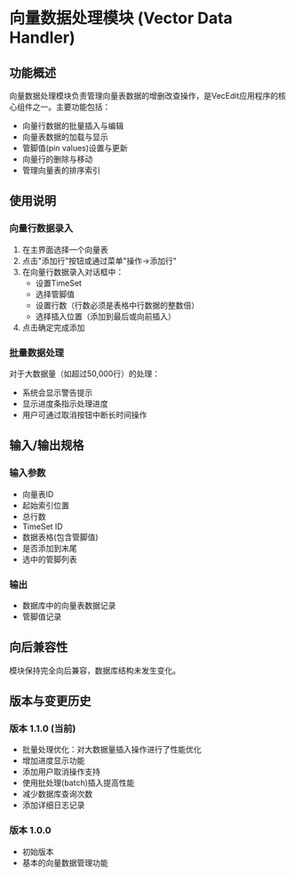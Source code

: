 # 向量数据处理模块 (Vector Data Handler)

## 功能概述

向量数据处理模块负责管理向量表数据的增删改查操作，是VecEdit应用程序的核心组件之一。主要功能包括：

- 向量行数据的批量插入与编辑
- 向量表数据的加载与显示
- 管脚值(pin values)设置与更新
- 向量行的删除与移动
- 管理向量表的排序索引

## 使用说明

### 向量行数据录入

1. 在主界面选择一个向量表
2. 点击"添加行"按钮或通过菜单"操作->添加行"
3. 在向量行数据录入对话框中：
   - 设置TimeSet
   - 选择管脚值
   - 设置行数（行数必须是表格中行数据的整数倍）
   - 选择插入位置（添加到最后或向前插入）
4. 点击确定完成添加

### 批量数据处理

对于大数据量（如超过50,000行）的处理：

- 系统会显示警告提示
- 显示进度条指示处理进度
- 用户可通过取消按钮中断长时间操作

## 输入/输出规格

### 输入参数

- 向量表ID
- 起始索引位置
- 总行数
- TimeSet ID
- 数据表格(包含管脚值)
- 是否添加到末尾
- 选中的管脚列表

### 输出

- 数据库中的向量表数据记录
- 管脚值记录

## 向后兼容性

模块保持完全向后兼容，数据库结构未发生变化。

## 版本与变更历史

### 版本 1.1.0 (当前)

- 批量处理优化：对大数据量插入操作进行了性能优化
- 增加进度显示功能
- 添加用户取消操作支持
- 使用批处理(batch)插入提高性能
- 减少数据库查询次数
- 添加详细日志记录

### 版本 1.0.0

- 初始版本
- 基本的向量数据管理功能
